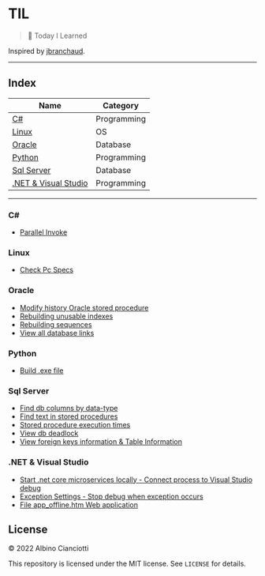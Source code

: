 # TIL

> :memo: Today I Learned

Inspired by [jbranchaud](https://github.com/jbranchaud/til).

---

## Index


| Name          | Category      |
| ------------- | ------------- |
|  [C#](#C)  | Programming      |
|  [Linux](#linux)  |  OS       |
|  [Oracle](#oracle)  |  Database          |
|  [Python](#python)  |  Programming       |
|  [Sql Server](#sql-server)  |  Database  |
|  [.NET & Visual Studio](#net--Visual-Studio)  |  Programming  |


---

### C#

- [Parallel Invoke](c-sharp/parallel-invoke.md)

### Linux

- [Check Pc Specs](linux/ubuntu-check-specs.md)

### Oracle

- [Modify history Oracle stored procedure](oracle/modify-history-stored-procedure.md)
- [Rebuilding unusable indexes](oracle/rebuilding-indexes.md)
- [Rebuilding sequences](oracle/rebuild-sequences.md)
- [View all database links](oracle/view-database-links.md)

### Python

- [Build .exe file](python/build-exe-file.md)

### Sql Server

- [Find db columns by data-type](sql-server/find-db-columns.md)
- [Find text in stored procedures](sql-server/find-text-in-sp.md)
- [Stored procedure execution times](sql-server/sp-execution-times.md)
- [View db deadlock](sql-server/db-deadlock.md)
- [View foreign keys information & Table Information](sql-server/table-information.md)

### .NET & Visual Studio

- [Start .net core microservices locally - Connect process to Visual Studio debug](dot-net/start-microservices-locally.md)
- [Exception Settings - Stop debug when exception occurs](dot-net/exception-settings.md)
- [File app_offline.htm Web application](dot-net/app_offline-file.md)

## License

&copy; 2022 Albino Cianciotti

This repository is licensed under the MIT license. See `LICENSE` for
details.
